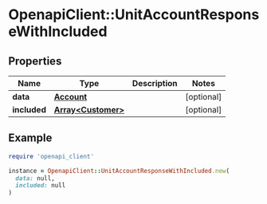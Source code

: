# OpenapiClient::UnitAccountResponseWithIncluded

## Properties

| Name | Type | Description | Notes |
| ---- | ---- | ----------- | ----- |
| **data** | [**Account**](Account.md) |  | [optional] |
| **included** | [**Array&lt;Customer&gt;**](Customer.md) |  | [optional] |

## Example

```ruby
require 'openapi_client'

instance = OpenapiClient::UnitAccountResponseWithIncluded.new(
  data: null,
  included: null
)
```

